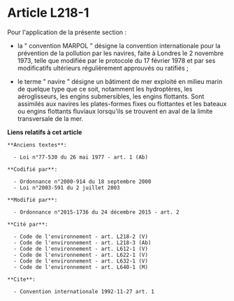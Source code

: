 # Article L218-1

Pour l'application de la présente section :

- la " convention MARPOL " désigne la convention internationale pour la prévention de la pollution par les navires, faite à
Londres le 2 novembre 1973, telle que modifiée par le protocole du 17 février 1978 et par ses modificatifs ultérieurs
régulièrement approuvés ou ratifiés ;

- le terme " navire " désigne un bâtiment de mer exploité en milieu marin de quelque type que ce soit, notamment les
hydroptères, les aéroglisseurs, les engins submersibles, les engins flottants. Sont assimilés aux navires les plates-formes
fixes ou flottantes et les bateaux ou engins flottants fluviaux lorsqu'ils se trouvent en aval de la limite transversale de
la mer.

**Liens relatifs à cet article**

	**Anciens textes**:

	  - Loi n°77-530 du 26 mai 1977 - art. 1 (Ab)

	**Codifié par**:

	  - Ordonnance n°2000-914 du 18 septembre 2000
	  - Loi n°2003-591 du 2 juillet 2003

	**Modifié par**:

	  - Ordonnance n°2015-1736 du 24 décembre 2015 - art. 2

	**Cité par**:

	  - Code de l'environnement - art. L218-2 (V)
	  - Code de l'environnement - art. L218-3 (Ab)
	  - Code de l'environnement - art. L612-1 (V)
	  - Code de l'environnement - art. L622-1 (V)
	  - Code de l'environnement - art. L632-1 (V)
	  - Code de l'environnement - art. L640-1 (M)

	**Cite**:

	  - Convention internationale 1992-11-27 art. 1
